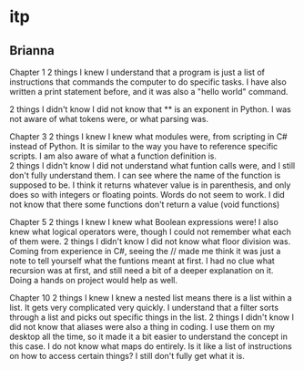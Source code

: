 # itp

## Brianna

Chapter 1
  2 things I knew
    I understand that a program is just a list of instructions that commands the computer to do specific tasks.
    I have also written a print statement before, and it was also a "hello world" command.

  2 things I didn't know
    I did not know that ** is an exponent in Python.
    I was not aware of what tokens were, or what parsing was.

Chapter 3
  2 things I knew
    I knew what modules were, from scripting in C# instead of Python. It is similar to the way you have to reference specific scripts.
    I am also aware of what a function definition is.  
  2 things I didn't know
    I did not understand what funtion calls were, and I still don't fully understand them. I can see where the name of the function is supposed to be. I think it returns whatever value is in parenthesis, and only does so with integers or floating points. Words do not seem to work.
    I did not know that there some functions don't return a value (void functions)

Chapter 5
  2 things I knew
    I knew what Boolean expressions were!
    I also knew what logical operators were, though I could not remember what each of them were.
  2 things I didn't know
    I did not know what floor division was. Coming from experience in C#, seeing the // made me think it was just a note to tell yourself what the funtions meant at first.
    I had no clue what recursion was at first, and still need a bit of a deeper explanation on it. Doing a hands on project would help as well.

Chapter 10
  2 things I knew
    I knew a nested list means there is a list within a list. It gets very complicated very quickly.
    I understand that a filter sorts through a list and picks out specific things in the list.
  2 things I didn't know
    I did not know that aliases were also a thing in coding. I use them on my desktop all the time, so it made it a bit easier to understand the concept in this case.
    I do not know what maps do entirely. Is it like a list of instructions on how to access certain things? I still don't fully get what it is. 

